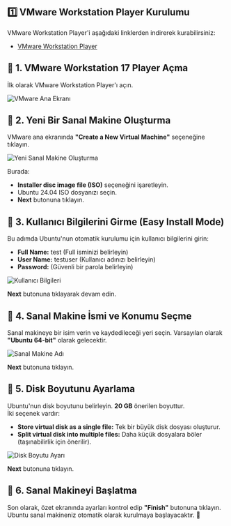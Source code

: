 ## 1️⃣ VMware Workstation Player Kurulumu
VMware Workstation Player'i aşağıdaki linklerden indirerek kurabilirsiniz:
- [VMware Workstation Player](https://www.vmware.com/products/workstation-player.html)

## 📌 **1. VMware Workstation 17 Player Açma**  
İlk olarak VMware Workstation Player'ı açın.

![VMware Ana Ekranı](/images/lab-setup-image0.png)

## 📌 **2. Yeni Bir Sanal Makine Oluşturma**  
VMware ana ekranında **"Create a New Virtual Machine"** seçeneğine tıklayın.

![Yeni Sanal Makine Oluşturma](images/Slab-setup-image1.png)

Burada:
- **Installer disc image file (ISO)** seçeneğini işaretleyin.
- Ubuntu 24.04 ISO dosyanızı seçin.
- **Next** butonuna tıklayın.

## 📌 **3. Kullanıcı Bilgilerini Girme (Easy Install Mode)**  
Bu adımda Ubuntu'nun otomatik kurulumu için kullanıcı bilgilerini girin:

- **Full Name:** test (Full isminizi belirleyin)  
- **User Name:** testuser (Kullanıcı adınızı belirleyin)  
- **Password:** (Güvenli bir parola belirleyin)  

![Kullanıcı Bilgileri](images/lab-setup-image2.png)

**Next** butonuna tıklayarak devam edin.

## 📌 **4. Sanal Makine İsmi ve Konumu Seçme**  
Sanal makineye bir isim verin ve kaydedileceği yeri seçin. Varsayılan olarak **"Ubuntu 64-bit"** olarak gelecektir. 

![Sanal Makine Adı](images/lab-setup-image3.png)

**Next** butonuna tıklayın.

## 📌 **5. Disk Boyutunu Ayarlama**  
Ubuntu'nun disk boyutunu belirleyin. **20 GB** önerilen boyuttur.  
İki seçenek vardır:
- **Store virtual disk as a single file:** Tek bir büyük disk dosyası oluşturur.
- **Split virtual disk into multiple files:** Daha küçük dosyalara böler (taşınabilirlik için önerilir).

![Disk Boyutu Ayarı](images/lab-setup-image4.png)

**Next** butonuna tıklayın.

## 📌 **6. Sanal Makineyi Başlatma**  
Son olarak, özet ekranında ayarları kontrol edip **"Finish"** butonuna tıklayın.  
Ubuntu sanal makineniz otomatik olarak kurulmaya başlayacaktır. 🎉  
